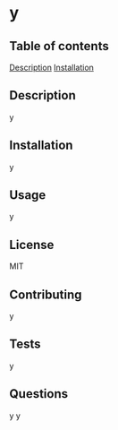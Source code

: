 # y

## Table of contents

[Description](#description)
[Installation](#installation)

## Description

y

## Installation

y

## Usage

y

## License

MIT

## Contributing

y

## Tests

y

## Questions

y
y